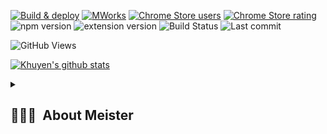 [![Build & deploy](https://github.com/mworks-proj/mworks-app/actions/workflows/build-deploy.yml/badge.svg)](https://github.com/mworks-proj/mworks-app/actions/workflows/build-deploy.yml)
[![MWorks](https://github.com/mworks-proj/mworks-proj/actions/workflows/main.yml/badge.svg)](https://github.com/mworks-proj/mworks-proj/actions/workflows/main.yml)
[![Chrome Store users](https://img.shields.io/chrome-web-store/users/egebedonbdapoieedfcfkofloclfghab)](https://chrome.google.com/webstore/detail/gemwallet/egebedonbdapoieedfcfkofloclfghab)
[![Chrome Store rating](https://img.shields.io/chrome-web-store/rating/egebedonbdapoieedfcfkofloclfghab)](https://chrome.google.com/webstore/detail/gemwallet/egebedonbdapoieedfcfkofloclfghab)
![npm version](https://img.shields.io/npm/v/@gemwallet/api)
![extension version](https://img.shields.io/github/package-json/v/GemWallet/gemwallet-extension?filename=%2Fpackages%2Fextension%2Fpackage.json)
![Build Status](https://img.shields.io/github/actions/workflow/status/GemWallet/gemwallet-extension/integration.yml)
![Last commit](https://img.shields.io/github/last-commit/GemWallet/gemwallet-extension)

![GitHub Views](https://komarev.com/ghpvc/?username=mworks-proj)


[![Khuyen's github stats](https://github-readme-stats.vercel.app/api?username=mworks-proj&count_private=false&show_icons=true&theme=chartreuse-dark&hide_rank=true)](https://github.com/mworks-proj/github-readme-stats)



<details>       

<summary><h2> 👨🏽‍💻 &nbsp;About Meister </h2>
</summary>

<h3>Web3 Developer, Advocate &amp; Consultant</h3>
<h3>Education:
  
    2019-Current Web3 Blockchain Technology Advocate - XRPL, EverNode, Hooks
    2016-2019 Machine learning Research - Self Taught
    2012-2015 Bachelor of Science in Web Design & Development - Full Sail University 
    2007-2011 Search Engine Optimization Specialist - Mimo USA
    
</h3> 

<details> 
<summary>more...</summary>

<h4>Company: MWorks Web3</h4>
<h4>Intetrests: Web3 Development | Javascript Frameworks | OpenAi / LLM | Defi Game Development | DevOps
  </h4>

<h4>Technical Background: Web Design & Development | Web3 Consultant - MWorks Design  
</h4> 

  
<h4>📜 Currently Learning: <b>Next.js - Solidity - React - TypeScript - LLM</b>
</h4>

<h4>2023 Goals: Create 5+ Projects and learn at least 3 new Technologies.</h4>
<h4>Hobbies:

    Inspiring 🫵🏽 | Cinema 🎥 | Race-car Driver 🏎️ |  Digital-Art 🎨
</h4>

</details>
![Jokes Card](https://readme-jokes.vercel.app/api)







